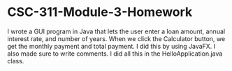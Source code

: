 # CSC-311-Module-3-Homework

I wrote a GUI program in Java that lets the user enter a loan amount, annual interest rate, and number of years.
When we click the Calculator button, we get the monthly payment and total payment.
I did this by using JavaFX.
I also made sure to write comments.
I did all this in the HelloApplication.java class.

